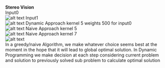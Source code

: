 **Stereo Vision**  
Input0  
 ![alt text](https://github.com/theocharistr/3D_Sensing-SensorFusion/blob/master/StereoVision/data/input0.png )
Input1  
 ![alt text](https://github.com/theocharistr/3D_Sensing-SensorFusion/blob/master/StereoVision/data/input1.png )
Dynamic Approach kernel 5 weights 500 for input0  
 ![alt text](https://github.com/theocharistr/3D_Sensing-SensorFusion/blob/master/StereoVision/data/datal_dp_kernel5weights500.png )
Naive Approach kernel 5  
 ![alt text](https://github.com/theocharistr/3D_Sensing-SensorFusion/blob/master/StereoVision/data/data_naive_kernel5.png )
Naive Approach kernel 7  
 ![alt text](https://github.com/theocharistr/3D_Sensing-SensorFusion/blob/master/StereoVision/data/data_naive_kernel7.png)     
 In a greedy/naive Algorithm, we make whatever choice seems best at the moment in the hope that it will lead to global optimal solution. In Dynamic Programming we make decision at each step considering current problem and solution to previously solved sub problem to calculate optimal solution 
